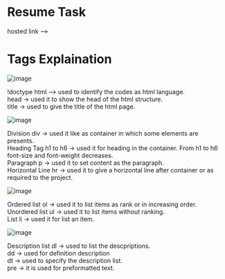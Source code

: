 # Resume Task
hosted link --> 

# Tags Explaination


![image](https://github.com/hsc92180/Geekster_Assignment/assets/68774484/46eaa987-c97a-4fff-b171-5c00d263d7f6)


!doctype html --> used to identify the codes as html language. <br>
head -> used it to show the head of the html structure. <br>
title -> used to give the title of the html page. <br>

![image](https://github.com/hsc92180/Geekster_Assignment/assets/68774484/4c6753ef-0edd-4ee4-ab13-aa08e642b7fd)


Division div -> used it like as container in which some elements are presents. <br>
Heading Tag h1 to h6 -> used it for heading in the container. From h1 to h6 font-size and font-weight decreases. <br>
Paragraph p -> used it to set content as the paragraph. <br>
Horizontal Line hr -> used it to give a horizontal line after container or as required to the project. 

![image](https://github.com/hsc92180/Geekster_Assignment/assets/68774484/729d6de0-bd10-4b6a-be40-434fa4e8ffde)

Ordered list ol -> used it to list items as rank or in increasing order. <br>
Unordered list ul -> used it to list items without ranking.  <br>
List li -> used it for list an item. <br>


![image](https://github.com/hsc92180/Geekster_Assignment/assets/68774484/cef4d950-949e-4884-8d16-5d2d4d5339c6)

Description list dl -> used to list the descpriptions. <br>
dd -> used for definition description <br>
dt -> used to specify the description list. <br>
pre -> it is used for preformatted text.